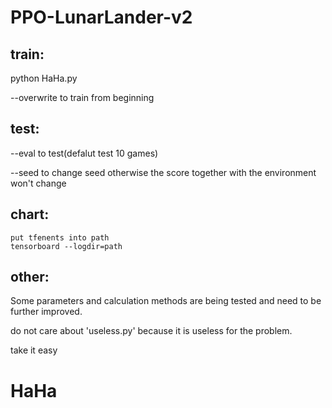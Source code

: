 # PPO-LunarLander-v2

train:
------------
  python HaHa.py  
  
  --overwrite to train from beginning  
  
test:     
------------   
  --eval to test(defalut test 10 games)  

  --seed to change seed otherwise the score together with the environment won't change    
  
chart:
---------
    put tfenents into path  
    tensorboard --logdir=path  

other:        
------------
  Some parameters and calculation methods are being tested and need to be further improved.  
    
  do not care about 'useless.py' because it is useless for the problem.       
    
  take it easy  

HaHa
=======
